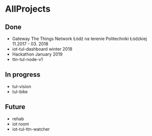 # AllProjects

## Done

* Gateway The Things Network Łódź na terenie Politechniki Łódzkiej 11.2017 - 03. 2018
* iot-tul-dashboard winter 2018
* Hackathon January 2019
* ttn-tul-node-v1

## In progress

* tul-vision
* tul-bike

## Future

* rehab
* iot room
* iot-tul-ttn-watcher
